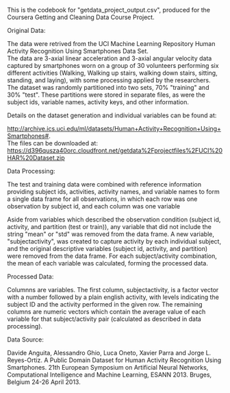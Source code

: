 This is the codebook for "getdata_project_output.csv", produced for the Coursera Getting and Cleaning Data Course Project.

Original Data:

The data were retrived from the UCI Machine Learning Repository Human Activity Recognition Using Smartphones Data Set.  
The data are 3-axial linear acceleration and 3-axial angular velocity data captured by smartphones worn on a group of 30 volunteers performing six different activities (Walking, Walking up stairs, walking down stairs, sitting, standing, and laying), with some processing applied by the researchers.  The dataset was randomly partitioned into two sets, 70% "training" and 30% "test".  These partitions were stored in separate files, as were the subject ids, variable names, activity keys, and other information.

Details on the dataset generation and individual variables can be found at:

http://archive.ics.uci.edu/ml/datasets/Human+Activity+Recognition+Using+Smartphones#.  
The files can be downloaded at:
https://d396qusza40orc.cloudfront.net/getdata%2Fprojectfiles%2FUCI%20HAR%20Dataset.zip

Data Processing:

The test and training data were combined with reference information providing subject ids, activities, activity names, and variable names to form a single data frame for all observations, in which each row was one observation by subject id, and each column was one variable

Aside from variables which described the observation condition (subject id, activity, and partition (test or train)), any variable that did not include the string "mean" or "std" was removed from the data frame.  A new variable, "subjectactivity", was created to capture activity by each individual subject, and the original descriptive variables (subject id, activity, and partition) were removed from the data frame.  For each subject/activity combination, the mean of each variable was calculated, forming the processed data.

Processed Data:

Columnns are variables.  The first column, subjectactivity, is a factor vector with a number followed by a plain english activity, with levels indicating the subject ID and the activity performed in the given row.  The remaining columns are numeric vectors which contain the average value of each variable for that subject/activity pair (calculated as described in data processing).

Data Source:

Davide Anguita, Alessandro Ghio, Luca Oneto, Xavier Parra and Jorge L. Reyes-Ortiz. A Public Domain Dataset for Human Activity Recognition Using Smartphones. 21th European Symposium on Artificial Neural Networks, Computational Intelligence and Machine Learning, ESANN 2013. Bruges, Belgium 24-26 April 2013. 

